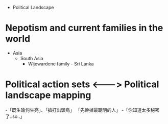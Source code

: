 - Political Landscape

# Nepotism and current families in the world
- Asia
  - South Asia
    - Wijewardene family - Sri Lanka

# Political action sets <---> Political landscape mapping
-「既生瑜何生亮」、「搶打出頭鳥」 「先幹掉最聰明的人」
-「你知道太多秘密了..so..」